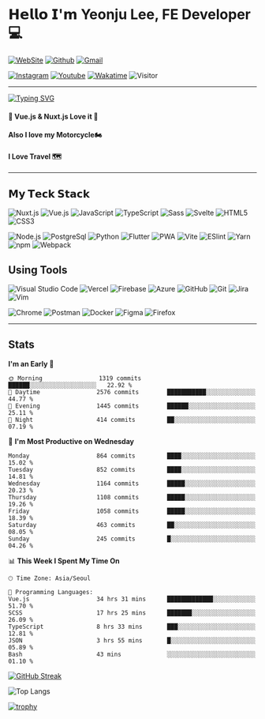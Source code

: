 # 𝗛𝗲𝗹𝗹𝗼 𝗜'𝗺 Yeonju Lee, FE Developer💻

[![WebSite](https://img.shields.io/website?color=%23181717&style=flat&up_message=Dewdew&url=https://dewdew.kr/)](https://dewdew.kr/)
[![Github](https://img.shields.io/badge/-@yeonjulee1005-%23181717?style=flat&logo=github)](https://github.com/yeonjulee1005)
[![Gmail](https://img.shields.io/badge/-yeonju.lee1005@gmail.com-%23181717?style=flat&logo=Gmail&logoColor=white&link=mailto:yeonju.lee1005@gmail.com)](mailto:yeonju.lee1005@gmail.com)

[![Instagram](https://img.shields.io/badge/-Dewdew-%23181717?style=flat&logo=instagram&logoColor=white&link=https://instagram.com/dewdew_rider/)](https://instagram.com/dewdew_rider)
[![Youtube](https://img.shields.io/badge/-Dewdew-%23181717?style=flat&logo=youtube&logoColor=white&link=https://www.youtube.com/channel/UC8eXABzRI_UvC8TWNaN0yLw)](https://www.youtube.com/c/듀듀라이더)
[![Wakatime](https://wakatime.com/badge/user/016ddf07-e5a1-471c-8dd7-64e143cee8ac.svg)](https://wakatime.com/@016ddf07-e5a1-471c-8dd7-64e143cee8ac)
![Visitor](https://visitor-badge.laobi.icu/badge?page_id=yeonjulee1005?right_color=%23181717)

___

[![Typing SVG](https://readme-typing-svg.demolab.com?font=ubuntu&weight=500&duration=3000&pause=500&color=F7CF39&multiline=true&width=435&height=100&lines=FE+Developer+Dewdew%F0%9F%A4%A8;Always+thinking%F0%9F%A4%94;Always+growing%F0%9F%A4%93)](https://git.io/typing-svg)

#### 🖖 Vue.js & Nuxt.js Love it 🫶
#### Also I love my Motorcycle🏍
#### I Love Travel 🗺️

___

## 𝗠𝘆 𝗧𝗲𝗰𝗸 𝗦𝘁𝗮𝗰𝗸

![Nuxt.js](https://img.shields.io/badge/-Nuxt.js-%23282C34?style=flat&logo=Nuxtdotjs)
![Vue.js](https://img.shields.io/badge/-Vue.js-%232c3e50?style=flat&logo=Vuedotjs)
![JavaScript](https://img.shields.io/badge/-JavaScript-%23F7DF1C?style=flat&logo=javascript&color=%23FFCE5A&logoColor=ffffff)
![TypeScript](https://img.shields.io/badge/-TypeScript-007ACC?style=flat&logo=typescript&logoColor=white)
![Sass](https://img.shields.io/badge/-Sass-%23CC6699?style=flat&logo=sass&logoColor=ffffff)
![Svelte](https://img.shields.io/badge/-Svelte-FF3E00?style=flat&logo=Svelte&logoColor=ffffff)
![HTML5](https://img.shields.io/badge/-HTML5-E34F26?style=flat&logo=html5&logoColor=ffffff)
![CSS3](https://img.shields.io/badge/-CSS3-1572B6?style=flat&logo=css3)

![Node.js](https://img.shields.io/badge/-Node.js-339933?style=flat&logo=Nodedotjs&logoColor=ffffff)
![PostgreSql](https://img.shields.io/badge/-PostgreSQL-4169E1?style=flat&logo=PostgreSQL&logoColor=ffffff)
![Python](https://img.shields.io/badge/-Python-3776AB?style=flat&logo=Flutter&logoColor=ffffff)
![Flutter](https://img.shields.io/badge/-Flutter-007ACC?style=flat&logo=Flutter)
![PWA](https://img.shields.io/badge/-PWA-%23333333?style=flat&logo=PWA&logoColor=ffffff)
![Vite](https://img.shields.io/badge/-Vite-%23646CFF?style=flat&logo=vite&logoColor=ffffff)
![ESlint](https://img.shields.io/badge/-ESLint-%234B32C3?style=flat&logo=eslint)
![Yarn](https://img.shields.io/badge/-Yarn-2C8EBB?style=flat&logo=Yarn&logoColor=ffffff)
![npm](https://img.shields.io/badge/-npm-FF6C37?style=flat&logo=npm)
![Webpack](https://img.shields.io/badge/-Webpack-8DD6F9?style=flat&logo=webpack&logoColor=ffffff)

## Using Tools

![Visual Studio Code](https://img.shields.io/badge/-Visual_Studio_Code-007ACC?style=flat&logo=VisualStudioCode&logoColor=ffffff)
![Vercel](https://img.shields.io/badge/-vercel-000000?style=flat&logo=vercel&logoColor=ffffff)
![Firebase](https://img.shields.io/badge/-Firebase-FFCA28?style=flat&logo=firebase&logoColor=ffffff)
![Azure](https://img.shields.io/badge/-Microsoft_Azure-0078D7?style=flat&logo=microsoftazure&logoColor=ffffff)
![GitHub](https://img.shields.io/badge/-GitHub-181717?style=flat&logo=github&logoColor=%23ffffff)
![Git](https://img.shields.io/badge/-Git-%23F05032?style=flat&logo=git&logoColor=%23ffffff)
![Jira](https://img.shields.io/badge/-Jira-0052CC?style=flat&logo=jira&logoColor=ffffff)
![Vim](https://img.shields.io/badge/-Vim-019733?style=flat&logo=Vim&logoColor=ffffff)

![Chrome](https://img.shields.io/badge/-Chrome-4285F4?style=flat&logo=googlechrome&logoColor=ffffff)
![Postman](https://img.shields.io/badge/-Postman-CB3837?style=flat&logo=postman&logoColor=ffffff)
![Docker](https://img.shields.io/badge/-Docker-2496ED?style=flat&logo=docker&logoColor=ffffff)
![Figma](https://img.shields.io/badge/-Figma-F24E1E?style=flat&logo=Figma&logoColor=ffffff)
![Firefox](https://img.shields.io/badge/-Firefox-FF7139?style=flat&logo=Firefox&logoColor=ffffff)

___

## Stats


<!--START_SECTION:waka-->
**I'm an Early 🐤** 

```text
🌞 Morning                1319 commits        ██████░░░░░░░░░░░░░░░░░░░   22.92 % 
🌆 Daytime                2576 commits        ███████████░░░░░░░░░░░░░░   44.77 % 
🌃 Evening                1445 commits        ██████░░░░░░░░░░░░░░░░░░░   25.11 % 
🌙 Night                  414 commits         ██░░░░░░░░░░░░░░░░░░░░░░░   07.19 % 
```
📅 **I'm Most Productive on Wednesday** 

```text
Monday                   864 commits         ████░░░░░░░░░░░░░░░░░░░░░   15.02 % 
Tuesday                  852 commits         ████░░░░░░░░░░░░░░░░░░░░░   14.81 % 
Wednesday                1164 commits        █████░░░░░░░░░░░░░░░░░░░░   20.23 % 
Thursday                 1108 commits        █████░░░░░░░░░░░░░░░░░░░░   19.26 % 
Friday                   1058 commits        █████░░░░░░░░░░░░░░░░░░░░   18.39 % 
Saturday                 463 commits         ██░░░░░░░░░░░░░░░░░░░░░░░   08.05 % 
Sunday                   245 commits         █░░░░░░░░░░░░░░░░░░░░░░░░   04.26 % 
```


📊 **This Week I Spent My Time On** 

```text
🕑︎ Time Zone: Asia/Seoul

💬 Programming Languages: 
Vue.js                   34 hrs 31 mins      █████████████░░░░░░░░░░░░   51.70 % 
SCSS                     17 hrs 25 mins      ███████░░░░░░░░░░░░░░░░░░   26.09 % 
TypeScript               8 hrs 33 mins       ███░░░░░░░░░░░░░░░░░░░░░░   12.81 % 
JSON                     3 hrs 55 mins       █░░░░░░░░░░░░░░░░░░░░░░░░   05.89 % 
Bash                     43 mins             ░░░░░░░░░░░░░░░░░░░░░░░░░   01.10 % 
```


<!--END_SECTION:waka-->

[![GitHub Streak](http://github-readme-streak-stats.herokuapp.com?user=yeonjulee1005&theme=dark)](https://git.io/streak-stats)

![Top Langs](https://github-readme-stats-git-masterrstaa-rickstaa.vercel.app/api/top-langs/?username=yeonjulee1005&hide=html&exclude_repo=python_vim&hide_border=true&theme=vue)

[![trophy](https://github-profile-trophy.vercel.app/?username=yeonjulee1005&theme=darkhub&margin-w=10&margin-h=10&column=7)](https://github.com/yeonjulee1005/)

<!-- ![Github Stats](https://github-readme-stats-git-masterrstaa-rickstaa.vercel.app/api?username=yeonjulee1005&&count_private=true&line_height=40&hide_border=true&show_icons=true&theme=vue) -->

<!-- 
## 𝗖𝘂𝗿𝗿𝗲𝗻𝘁𝗹𝘆 𝘄𝗼𝗿𝗸𝗶𝗻𝗴 𝗼𝗻
![GitHub Profile Summary Cards](http://github-profile-summary-cards.vercel.app/api/cards/profile-details?username=yeonjulee1005&theme=zenburn)
![Top Lang Repo](http://github-profile-summary-cards.vercel.app/api/cards/repos-per-language?username=yeonjulee1005&theme=zenburn)
![Top Lang Commit](http://github-profile-summary-cards.vercel.app/api/cards/most-commit-language?username=yeonjulee1005&theme=zenburn)
![Stats](http://github-profile-summary-cards.vercel.app/api/cards/stats?username=yeonjulee1005&theme=zenburn)
![Commits](http://github-profile-summary-cards.vercel.app/api/cards/productive-time?username=yeonjulee1005&theme=zenburn&utcOffset=8)

- [bookmark.style](https://bookmark.style) - 🪄 Turn any link into a stylish visual web bookmark, one-click to copy the beautiful web bookmark image.
- [tech-stack.tools](https://tech-stack.tools) - 🗡️ Discover our curated list of creative tools to supercharge your next project.
- [onetab.group](https://onetab.group) - 🔌 A Chrome extension in my sponsorware repos, like `one-tab`, but support restores `Tab Group` and more features. 
- `fancy-qrcode` - Fancy QRCode generator for Web. -->
